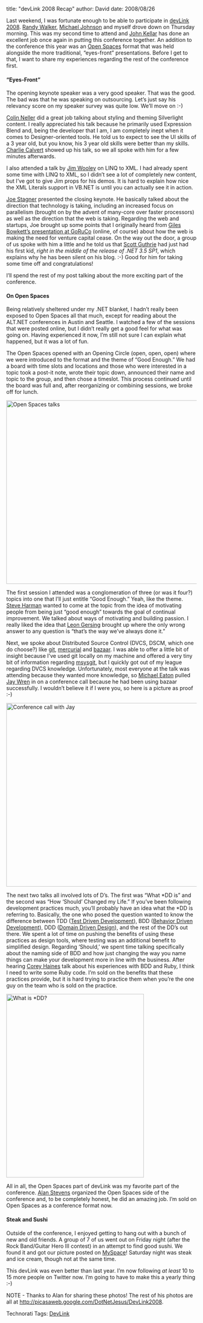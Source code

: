 
title: "devLink 2008 Recap"
author: David
date: 2008/08/26

<p>Last weekend, I was fortunate enough to be able to participate in <a href="http://devlink.net">devLink 2008</a>. <a href="http://www.mysoftwarestartup.com/">Randy Walker</a>, <a href="http://michaelcodes.net/">Michael Johnson</a> and myself drove down on Thursday morning. This was my second time to attend and <a href="http://www.anvilsystems.com/Blog/tabid/114/Default.aspx">John Kellar</a> has done an excellent job once again in putting this conference together. An addition to the conference this year was an <a href="&copy;http:/en.wikipedia.org/wiki/Open_Space_Technology">Open Spaces</a> format that was held alongside the more traditional, “eyes-front” presentations. Before I get to that, I want to share my experiences regarding the rest of the conference first.</p> <h4>“Eyes-Front”</h4> <p>The opening keynote speaker was a very good speaker. That was the good. The bad was that he was speaking on outsourcing. Let’s just say his relevancy score on my speaker survey was quite low. We’ll move on :-)</p> <p><a href="http://www.colinneller.com/blog/">Colin Neller</a> did a great job talking about styling and theming Silverlight content. I really appreciated his talk because he primarily used Expression Blend and, being the developer that I am, I am completely inept when it comes to Designer-oriented tools. He told us to expect to see the UI skills of a 3 year old, but you know, his 3 year old skills were better than my skills. <a href="http://blogs.msdn.com/charlie/">Charlie Calvert</a> showed up his talk, so we all spoke with him for a few minutes afterwards.</p> <p>I also attended a talk by <a href="http://www.thinqlinq.com/">Jim Wooley</a> on LINQ to XML. I had already spent some time with LINQ to XML, so I didn’t see a lot of completely new content, but I’ve got to give Jim props for his demos. It is hard to explain how nice the XML Literals support in VB.NET is until you can actually see it in action.</p> <p><a href="http://www.misfitgeek.com/">Joe Stagner</a> presented the closing keynote. He basically talked about the direction that technology is taking, including an increased focus on parallelism (brought on by the advent of many-core over faster processors) as well as the direction that the web is taking. Regarding the web and startups, Joe brought up some points that I originally heard from <a href="http://goruco2008.confreaks.com/02_bowkett.html">Giles Bowkett’s presentation at GoRuCo</a> (online, of course) about how the web is making the need for venture capital cease. On the way out the door, a group of us spoke with him a little and he told us that <a href="http://weblogs.asp.net/scottgu">Scott Guthrie</a> had just had his first kid, <em>right in the middle of the release of .NET 3.5 SP1</em>, which explains why he has been silent on his blog. :-) Good for him for taking some time off and congratulations!</p> <p>I’ll spend the rest of my post talking about the more exciting part of the conference.</p> <h4>On Open Spaces</h4> <p>Being relatively sheltered under my .NET blanket, I hadn’t really been exposed to Open Spaces all that much, except for reading about the ALT.NET conferences in Austin and Seattle. I watched a few of the sessions that were posted online, but I didn’t really get a good feel for what was going on. Having experienced it now, I’m still not sure I can explain what happened, but it was a lot of fun.</p> <p>The Open Spaces opened with an Opening Circle (open, open, open) where we were introduced to the format and the theme of “Good Enough.” We had a board with time slots and locations and those who were interested in a topic took a post-it note, wrote their topic down, announced their name and topic to the group, and then chose a timeslot. This process continued until the board was full and, after reorganizing or combining sessions, we broke off for lunch.</p> <p><a href="http://picasaweb.google.com/DotNetJesus/DevLink2008/photo#5238122289532474178"><img title="Open Spaces talks" style="border-right: 0px; border-top: 0px; border-left: 0px; border-bottom: 0px" height="484" alt="Open Spaces talks" src="http://www.mohundro.com/blog/content/binary/WindowsLiveWriter/devLink2008Recap_E937/image4.png" width="644" border="0"></a> </p> <p>The first session I attended was a conglomeration of three (or was it four?) topics into one that I’ll just entitle “Good Enough.” Yeah, like the theme. <a href="http://stevenharman.net/">Steve Harman</a> wanted to come at the topic from the idea of motivating people from being just “good enough” towards the goal of continual improvement. We talked about ways of motivating and building passion. I really liked the idea that <a href="http://www.fallenrogue.com/">Leon Gersing</a> brought up where the only wrong answer to any question is “that’s the way we’ve always done it.”</p> <p>Next, we spoke about Distributed Source Control (DVCS, DSCM, which one do choose?) like <a href="http://git.or.cz/">git</a>, <a href="http://www.selenic.com/mercurial/wiki/">mercurial</a> and <a href="http://bazaar-vcs.org/">bazaar</a>. I was able to offer a little bit of insight because I’ve used git locally on my machine and offered a very tiny bit of information regarding <a href="http://code.google.com/p/msysgit/">msysgit</a>, but I quickly got out of my league regarding DVCS knowledge. Unfortunately, most everyone at the talk was attending because they wanted more knowledge, so <a href="http://michaeleatonconsulting.com/blog/">Michael Eaton</a> pulled <a href="http://jrwren.wrenfam.com/blog/">Jay Wren</a> in on a conference call because he had been using bazaar successfully. I wouldn’t believe it if I were you, so here is a picture as proof :-)</p> <p><a href="http://picasaweb.google.com/DotNetJesus/DevLink2008/photo#5238124200108510018"><img title="Conference call with Jay" style="border-right: 0px; border-top: 0px; border-left: 0px; border-bottom: 0px" height="484" alt="Conference call with Jay" src="http://www.mohundro.com/blog/content/binary/WindowsLiveWriter/devLink2008Recap_E937/image_7.png" width="644" border="0"></a> </p> <p>The next two talks all involved lots of D’s. The first was “What *DD is” and the second was “How ‘Should’ Changed my Life.” If you’ve been following development practices much, you’ll probably have an idea what the *DD is referring to. Basically, the one who posed the question wanted to know the difference between TDD (<a href="http://en.wikipedia.org/wiki/Test-driven_development">Test Driven Development</a>), BDD (<a href="http://en.wikipedia.org/wiki/Behavior_Driven_Development">Behavior Driven Development</a>), DDD (<a href="http://en.wikipedia.org/wiki/Domain_driven_design">Domain Driven Design</a>), and the rest of the DD’s out there. We spent a lot of time on pushing the benefits of using these practices as design tools, where testing was an additional benefit to simplified design. Regarding ‘Should,’ we spent time talking specifically about the naming side of BDD and how just changing the way you name things can make your development more in line with the business. After hearing <a href="http://www.coreyhaines.com/coreysramblings/">Corey Haines</a> talk about his experiences with BDD and Ruby, I think I need to write some Ruby code. I’m sold on the benefits that these practices provide, but it is hard trying to practice them when you’re the one guy on the team who is sold on the practice.</p> <p><a href="http://picasaweb.google.com/DotNetJesus/DevLink2008/photo#5238134640756218050"><img title="What is *DD?" style="border-right: 0px; border-top: 0px; border-left: 0px; border-bottom: 0px" height="484" alt="What is *DD?" src="http://www.mohundro.com/blog/content/binary/WindowsLiveWriter/devLink2008Recap_E937/image8.png" width="364" border="0"></a> </p> <p>All in all, the Open Spaces part of devLink was my favorite part of the conference. <a href="http://netcave.org/">Alan Stevens</a> organized the Open Spaces side of the conference and, to be completely honest, he did an amazing job. I’m sold on Open Spaces as a conference format now.</p> <h4>Steak and Sushi</h4> <p>Outside of the conference, I enjoyed getting to hang out with a bunch of new and old friends. A group of 7 of us went out on Friday night (after the Rock Band/Guitar Hero III contest) in an attempt to find good sushi. We found it and got our picture posted on <a href="http://www.myspace.com/ayasushi">MySpace</a>! Saturday night was steak and ice cream, though not at the same time.</p> <p>This devLink was even better than last year. I’m now following <em>at least</em> 10 to 15 more people on Twitter now. I’m going to have to make this a yearly thing :-)</p> <p>NOTE - Thanks to Alan for sharing these photos! The rest of his photos are all at <a title="http://picasaweb.google.com/DotNetJesus/DevLink2008" href="http://picasaweb.google.com/DotNetJesus/DevLink2008">http://picasaweb.google.com/DotNetJesus/DevLink2008</a>.</p> <p></p> <div class="wlWriterSmartContent" id="scid:0767317B-992E-4b12-91E0-4F059A8CECA8:0512dce8-2e58-461f-8fc1-aae9493ae06e" style="padding-right: 0px; display: inline; padding-left: 0px; float: none; padding-bottom: 0px; margin: 0px; padding-top: 0px">Technorati Tags: <a href="http://technorati.com/tags/DevLink" rel="tag">DevLink</a></div>
